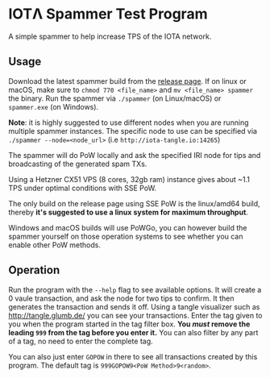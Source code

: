 IOTΛ Spammer Test Program
==================================

A simple spammer to help increase TPS of the IOTA network. 

Usage
---------
Download the latest spammer build from the [release page](https://github.com/iota-tangle-io/iota-spammer/releases).
If on linux or macOS, make sure to `chmod 770 <file_name>` and `mv <file_name> spammer` the binary.
Run the spammer via `./spammer` (on Linux/macOS) or `spammer.exe` (on Windows). 

**Note**: it is highly suggested to use different nodes when you are running multiple spammer instances.
The specific node to use can be specified via `./spammer --node=<node_url>` (i.e `http://iota-tangle.io:14265`)

The spammer will do PoW locally and ask the specified IRI node for tips and broadcasting of the generated spam TXs.

Using a Hetzner CX51 VPS (8 cores, 32gb ram) instance gives about ~1.1 TPS under optimal conditions with SSE PoW.

The only build on the release page using SSE PoW is the linux/amd64 build, thereby **it's suggested to use a linux system
for maximum throughput**. 

Windows and macOS builds will use PoWGo, you can however build the spammer yourself on those operation
systems to see whether you can enable other PoW methods.

Operation
---------

Run the program with the `--help` flag to see available options. It will create a 0 vaule transaction, and ask the node for two tips to 
confirm. It then generates the transaction and sends it off. Using a tangle visualizer such as http://tangle.glumb.de/ you
can see your transactions. Enter the tag given to you when the program started in the tag filter box. **You *must* remove the 
leading `999` from the tag before you enter it.** You can also filter by any
part of a tag, no need to enter the complete tag. 

You can also just enter `GOPOW` in there to see all transactions created by this program. The default tag is `999GOPOW9<PoW Method>9<random>`.
